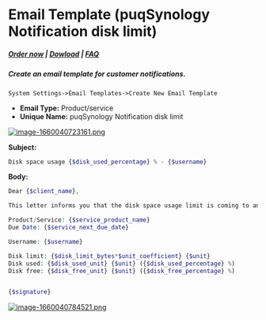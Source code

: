 # Email Template (puqSynology Notification disk limit)

#####  [Order now](https://panel.puqcloud.com/index.php?rp=/store/whmcs-module-synology) | [Dowload](https://download.puqcloud.com/WHMCS/servers/PUQ_WHMCS-Synology/) | [FAQ](https://faq.puqcloud.com/)

##### Create an email template for customer notifications.

```
System Settings->Email Templates->Create New Email Template
```

- **Email Type:** Product/service
- **Unique Name:** puqSynology Notification disk limit

[![image-1660040723161.png](https://doc.puq.info/uploads/images/gallery/2022-08/scaled-1680-/image-1660040723161.png)](https://doc.puq.info/uploads/images/gallery/2022-08/image-1660040723161.png)

**Subject:**

```PHP
Disk space usage {$disk_used_percentage} % - {$username}
```

**Body:**

```PHP
Dear {$client_name},

This letter informs you that the disk space usage limit is coming to an end.

Product/Service: {$service_product_name}
Due Date: {$service_next_due_date}

Username: {$username}

Disk limit: {$disk_limit_bytes*$unit_coefficient} {$unit}
Disk used: {$disk_used_unit} {$unit} ({$disk_used_percentage} %)
Disk free: {$disk_free_unit} {$unit} ({$disk_free_percentage} %)


{$signature}
```

[![image-1660040784521.png](https://doc.puq.info/uploads/images/gallery/2022-08/scaled-1680-/image-1660040784521.png)](https://doc.puq.info/uploads/images/gallery/2022-08/image-1660040784521.png)
